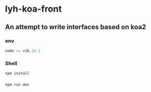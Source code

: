 ﻿# lyh-koa-front

## An attempt to write interfaces based on koa2

### env

```js
node >= v16.19.1

```

### Shell

```shell
npm install
```

###

```shell
npm run dev
```
